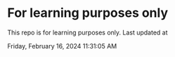 # For learning purposes only
This repo is for learning purposes only.
Last updated at

Friday, February 16, 2024 11:31:05 AM

